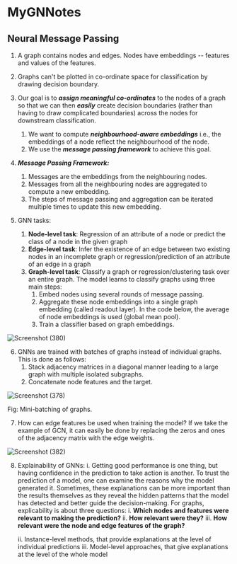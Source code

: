 # MyGNNotes

## Neural Message Passing

1. A graph contains nodes and edges. Nodes have embeddings -- features and values of the features.  
2. Graphs can't be plotted in co-ordinate space for classification by drawing decision boundary.
3. Our goal is to ***assign meaningful co-ordinates*** to the nodes of a graph so that we can then ***easily*** create decision boundaries (rather than having to draw complicated boundaries) across the nodes for downstream classification.
    1. We want to compute ***neighbourhood-aware embeddings***  i.e., the embeddings of a node reflect the neighbourhood of the node.
    2. We use the ***message passing framework*** to achieve this goal.
4. ***Message Passing Framework:***
    1. Messages are the embeddings from the neighbouring nodes.
    2. Messages from all the neighbouring nodes are aggregated to compute a new embedding.
    3. The steps of message passing and aggregation can be iterated multiple times to update this new embedding.

5. GNN tasks:
    1. **Node-level task**: Regression of an attribute of a node or predict the class of a node in the given graph
    2. **Edge-level task**: Infer the existence of an edge between two existing nodes in an incomplete graph or regression/prediction of an attribute of an edge in a graph 
    3. **Graph-level task**: Classify a graph or regression/clustering task over an entire graph. The model learns to classify graphs using three main steps:
        1. Embed nodes using several rounds of message passing.
        2. Aggregate these node embeddings into a single graph embedding (called readout layer). In the code below, the average of node embeddings is used (global mean pool).
        3. Train a classifier based on graph embeddings.
            
           
![Screenshot (380)](https://user-images.githubusercontent.com/114074746/226182024-32760c06-f35d-4749-a77c-ad3524dfbb53.png)


6. GNNs are trained with batches of graphs instead of individual graphs. This is done as follows:
    1. Stack adjacency matrices in a diagonal manner leading to a large graph with multiple isolated subgraphs.
    2. Concatenate node features and the target.

![Screenshot (378)](https://user-images.githubusercontent.com/114074746/226179142-451948ae-372d-4ff5-aeae-edab15e923ac.png)

<figcaption> 

Fig: Mini-batching of graphs.

</figcaption>

7. How can edge features be used when training the model? If we take the example of GCN, it can easily be done by replacing the zeros and ones of the adjacency matrix with the edge weights.

![Screenshot (382)](https://user-images.githubusercontent.com/114074746/226182186-9a84e435-0636-442e-9c3a-1fc8efbec6ec.png)

8. Explainability of GNNs:
    i. Getting good performance is one thing, but having confidence in the prediction to take action is another. To trust the prediction of a model, one can examine the reasons why the model generated it. Sometimes, these explanations can be more important than the results themselves as they reveal the hidden patterns that the model has detected and better guide the decision-making. For graphs, explicability is about three questions: 
        i. **Which nodes and features were relevant to making the prediction?** 
        ii. **How relevant were they?** 
        iii. **How relevant were the node and edge features of the graph?**

    ii. Instance-level methods, that provide explanations at the level of individual predictions
    iii. Model-level approaches, that give explanations at the level of the whole model
  
